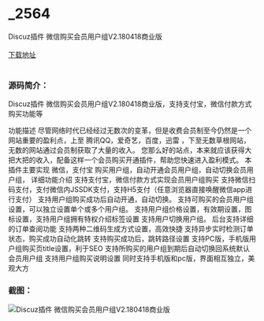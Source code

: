 # _2564
Discuz插件 微信购买会员用户组V2.180418商业版
<br/></br>
[下载地址](https://www.uuid2.com/2564.html "下载地址")
<br/></br>
<h3>源码简介：</h3>
<p>Discuz插件 微信购买会员用户组V2.180418商业版，支持支付宝，微信付款方式购买功能等<p>
<p>功能描述
尽管网络时代已经经过无数次的变革，但是收费会员制至今仍然是一个网站重要的盈利点，上至 腾讯QQ，爱奇艺，百度，迅雷 ，下至无数草根网站，无数的网站通过会员制获取了大量的收入。
您那么好的站点，本来就应该获得大把大把的收入，配备这样一个会员购买开通插件，帮助您快速进入盈利模式。
本插件主要实现 微信，支付宝 购买用户组，自动开通会员用户组，自动切换会员用户组，
详细功能介绍
支持支付宝，微信付款方式实现会员用户组购买
支持微信扫码支付，支付微信内JSSDK支付，支持H5支付（任意浏览器直接唤醒微信app进行支付）
支持用户组购买成功后自动开通，自动切换。
支持可购买的会员用户组设置，可以独立设置单个或多个用户组。
支持用户组价格设置，有效期设置，图标设置，支持用户组拥有特权介绍标签设置
支持用户切换用户组。
后台支持详细的订单查阅功能
支持两种二维码生成方式设置，高效快捷
支持异步实时检测订单状态，购买成功自动化跳转
支持购买成功后，跳转路径设置
支持PC版，手机版用户组购买页title设置，利于SEO
支持所购买的用户组到期后自动切换回系统默认会员用户组
支持用户组购买说明设置
同时支持手机版和pc版，界面相互独立，美观大方<p>
<h3>截图：</h3>
<img src="https://www.uuid2.com/wp-content/uploads/img/202105/6f1207a238.jpg" alt="Discuz插件 微信购买会员用户组V2.180418商业版">
